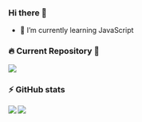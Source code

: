 ### Hi there 👋
- 🌱 I’m currently learning JavaScript


### 🔥 Current Repository 🔰

<a href="https://github.com/oscarlojr/JavaScript">
  <img align="center" src="https://github-readme-stats.vercel.app/api/pin/?username=oscarlojr&repo=CSharp&show_icons=true&theme=vue" />
</a>
<!--<a href="https://github.com/oscarlojr/projeto-site">
  <img align="center" src="https://github-readme-stats.vercel.app/api/pin/?username=oscarlojr&repo=projeto-site&show_icons=true&theme=gotham" />
</a>-->

### ⚡ GitHub stats
<a href="https://github.com/oscarlojr">
  <img align="left" src="https://github-readme-stats.vercel.app/api/top-langs/?username=oscarlojr&layout=compact&show_icons=true&theme=vue" />
</a>
<a href="https://github.com/oscarlojr">
  <img align="center" src="https://github-readme-stats.vercel.app/api?username=oscarlojr&show_icons=true&theme=vue" />
</a>




<!--
**oscarlojr/oscarlojr** is a ✨ _special_ ✨ repository because its `README.md` (this file) appears on your GitHub profile.

Here are some ideas to get you started:

- 🔭 I’m currently working on ...
- 🌱 I’m currently learning ...
- 👯 I’m looking to collaborate on ...
- 🤔 I’m looking for help with ...
- 💬 Ask me about ...
- 📫 How to reach me: ...
- 😄 Pronouns: ...
- ⚡ Fun fact: ...
-->
